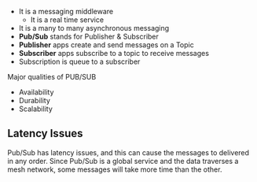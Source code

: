 - It is a messaging middleware
	- It is a real time service
- It is a many to many asynchronous messaging
- **Pub/Sub** stands for Publisher & Subscriber 
- **Publisher** apps create and send messages on a Topic
- **Subscriber** apps subscribe to a topic to receive messages
- Subscription is queue to a subscriber

Major qualities of PUB/SUB
- Availability
- Durability
- Scalability


## Latency Issues

Pub/Sub has latency issues, and this can cause the messages to delivered in any order. Since Pub/Sub is a global service and the data traverses a mesh network, some messages will take more time than the other.